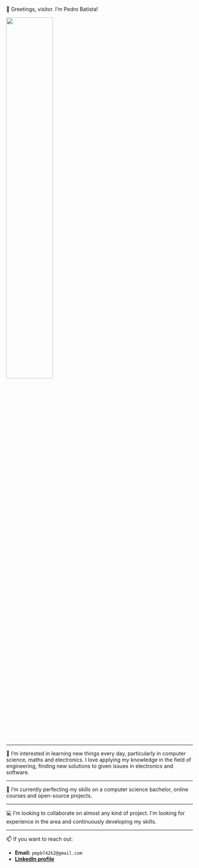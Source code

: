 👋 Greetings, visitor. I’m Pedro Batista!

<img src="https://media.giphy.com/media/xT9IgG50Fb7Mi0prBC/giphy.gif" width="50%" />

---

👀 I’m interested in learning new things every day, particularly in computer science, maths and electronics. I love applying my knowledge in the field of engineering, finding new solutions to given issues in electronics and software.

---

🌱 I’m currently perfecting my skills on a computer science bachelor, online courses and open-source projects.

---

💻 I’m looking to collaborate on almost any kind of project. I'm looking for experience in the area and continuously developing my skills.

---

📫 If you want to reach out:
  - **Email:** `pmpb742k2@gmail.com`
  - **[LinkedIn profile](https://www.linkedin.com/in/pedro-batista-98b9971b3/)**

<!---
pedro742k2/pedro742k2 is a ✨ special ✨ repository because its `README.md` (this file) appears on your GitHub profile.
You can click the Preview link to take a look at your changes.
--->
